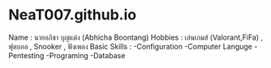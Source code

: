 # NeaT007.github.io
 
Name : นายอภิชา บุญแต่ง (Abhicha Boontang)
Hobbies : เล่นเกมส์ (Valorant,FiFa) , ฟุตบอล , Snooker , ฟังเพลง
Basic Skills : -Configuration -Computer Languge -Pentesting -Programing -Database